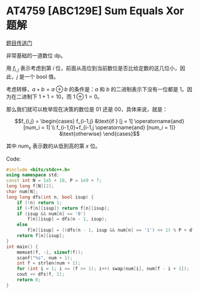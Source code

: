 # AT4759 [ABC129E] Sum Equals Xor 题解

[题目传送门](https://www.luogu.com.cn/problem/AT4759)

非常基础的一道数位 $\text{dp}$。

用 $f_{i,j}$ 表示考虑到第 $i$ 位，前面从高位到当前数位是否比给定数的这几位小，因此，$j$ 是一个 $\text{bool}$ 值。

考虑转移，$a+b=a \oplus b$ 的条件是：$a$ 和 $b$ 的二进制表示下没有一位都是 $1$。因为在二进制下 $1 + 1 = 10$，而 $1 \oplus 1 = 0$。

那么我们就可以枚举现在决策的数位是 $01$ 还是 $00$，具体来说，就是：

$$f_{i,j} = \begin{cases}
   f_{i-1,j} &\text{if } [j = 1] \operatorname{and} [num_i = 1] \\
   f_{i-1,0}+f_{i-1,j \operatorname{and} [num_i = 1]} &\text{otherwise}
\end{cases}$$

其中 $num_x$ 表示数的从低到高的第 $x$ 位。

$\text{Code:}$

```cpp
#include <bits/stdc++.h>
using namespace std;
const int N = 1e5 + 10, P = 1e9 + 7;
long long f[N][2];
char num[N];
long long dfs(int n, bool isup) {
    if (!n) return 1;
    if (~f[n][isup]) return f[n][isup];
    if (isup && num[n] == '0')
        f[n][isup] = dfs(n - 1, isup);
    else
        f[n][isup] = ((dfs(n - 1, isup && num[n] == '1') << 1) % P + dfs(n - 1, 0)) % P;
    return f[n][isup];
}
int main() {
    memset(f, -1, sizeof(f));
    scanf("%s", num + 1);
    int f = strlen(num + 1);
    for (int i = 1; i <= (f >> 1); i++) swap(num[i], num[f - i + 1]);
    cout << dfs(f, 1);
    return 0;
}
```

